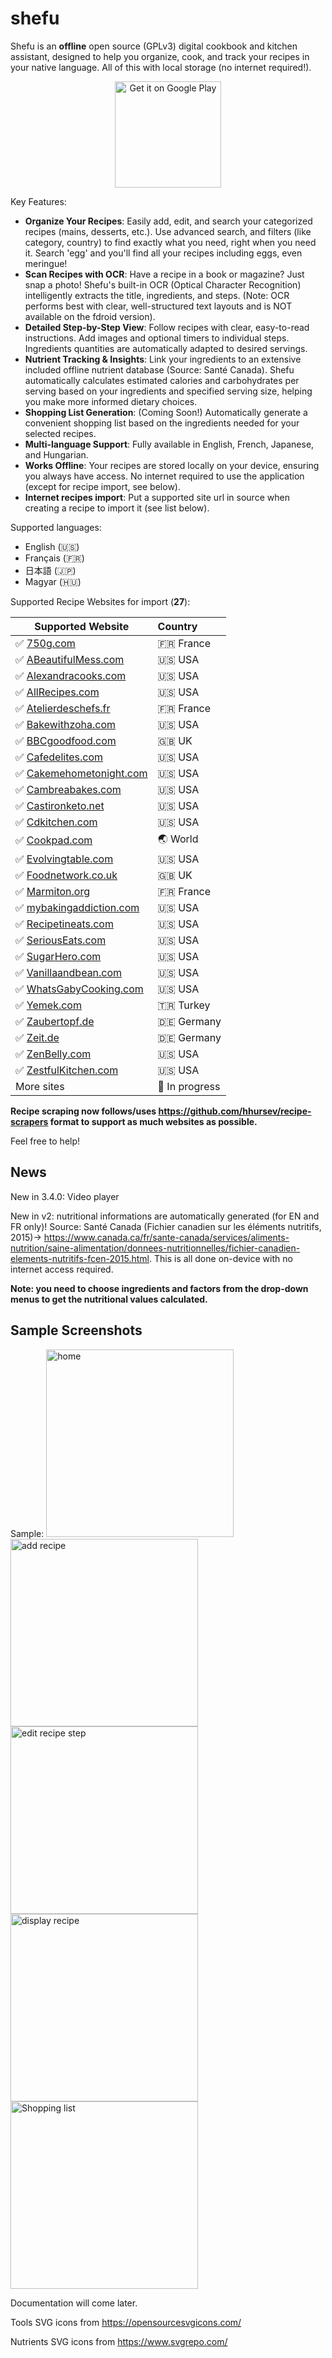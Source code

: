 # shefu

Shefu is an **offline** open source (GPLv3) digital cookbook and kitchen assistant, designed to help you organize, cook, and track your recipes in your native language. All of this with local storage (no internet required!).

<a href='https://play.google.com/store/apps/details?id=fr.orvidia.shefu'>
  <center><img src="assets/GetItOnGooglePlay_Badge_Web_color_English.png" alt="Get it on Google Play" width="170"></center>
</a>


Key Features:

- **Organize Your Recipes**: Easily add, edit, and search your categorized recipes (mains, desserts, etc.). Use advanced search, and filters (like category, country) to find exactly what you need, right when you need it. Search 'egg' and you'll find all your recipes including eggs, even meringue!
- **Scan Recipes with OCR**: Have a recipe in a book or magazine? Just snap a photo! Shefu's built-in OCR (Optical Character Recognition) intelligently extracts the title, ingredients, and steps. (Note: OCR performs best with clear, well-structured text layouts and is NOT available on the fdroid version).
- **Detailed Step-by-Step View**: Follow recipes with clear, easy-to-read instructions. Add images and optional timers to individual steps. Ingredients quantities are automatically adapted to desired servings.
- **Nutrient Tracking & Insights**: Link your ingredients to an extensive included offline nutrient database (Source: Santé Canada). Shefu automatically calculates estimated calories and carbohydrates per serving based on your ingredients and specified serving size, helping you make more informed dietary choices.
- **Shopping List Generation**: (Coming Soon!) Automatically generate a convenient shopping list based on the ingredients needed for your selected recipes.
- **Multi-language Support**: Fully available in English, French, Japanese, and Hungarian.
- **Works Offline**: Your recipes are stored locally on your device, ensuring you always have access. No internet required to use the application (except for recipe import, see below).
- **Internet recipes import**: Put a supported site url in source when creating a recipe to import it (see list below).


Supported languages:

  - English (🇺🇸)
  - Français (🇫🇷)
  - 日本語 (🇯🇵)
  - Magyar (🇭🇺)


Supported Recipe Websites for import (**27**):

| Supported Website | Country |
|-------------------|:--------|
| ✅ [750g.com](https://www.750g.com) | 🇫🇷 France |
| ✅ [ABeautifulMess.com](https://www.abeautifulmess.com) | 🇺🇸 USA |
| ✅ [Alexandracooks.com](https://alexandracooks.com) | 🇺🇸 USA |
| ✅ [AllRecipes.com](https://www.allrecipes.com) | 🇺🇸 USA |
| ✅ [Atelierdeschefs.fr](https://www.atelierdeschefs.fr) | 🇫🇷 France |
| ✅ [Bakewithzoha.com](https://www.bakewithzoha.com) | 🇺🇸 USA |
| ✅ [BBCgoodfood.com](https://www.bbcgoodfood.com) | 🇬🇧 UK |
| ✅ [Cafedelites.com](https://www.cafedelites.com) | 🇺🇸 USA |
| ✅ [Cakemehometonight.com](https://www.cakemehometonight.com) | 🇺🇸 USA |
| ✅ [Cambreabakes.com](https://www.cambreabakes.com) | 🇺🇸 USA |
| ✅ [Castironketo.net](https://www.castironketo.net) | 🇺🇸 USA |
| ✅ [Cdkitchen.com](https://www.cdkitchen.com) | 🇺🇸 USA |
| ✅ [Cookpad.com](https://www.cookpad.com) | 🌏 World |
| ✅ [Evolvingtable.com](https://www.evolvingtable.com) | 🇺🇸 USA |
| ✅ [Foodnetwork.co.uk](https://www.foodnetwork.co.uk) | 🇬🇧 UK |
| ✅ [Marmiton.org](https://www.marmiton.org) | 🇫🇷 France |
| ✅ [mybakingaddiction.com](https://www.mybakingaddiction.com) | 🇺🇸 USA |
| ✅ [Recipetineats.com](https://www.recipetineats.com) | 🇺🇸 USA |
| ✅ [SeriousEats.com](https://www.seriouseats.com) | 🇺🇸 USA |
| ✅ [SugarHero.com](https://www.sugarhero.com) | 🇺🇸 USA |
| ✅ [Vanillaandbean.com](https://vanillaandbean.com) | 🇺🇸 USA |
| ✅ [WhatsGabyCooking.com](https://www.whatsgabycooking.com) | 🇺🇸 USA |
| ✅ [Yemek.com](https://www.yemek.com) | 🇹🇷 Turkey |
| ✅ [Zaubertopf.de](https://www.zaubertopf.de) | 🇩🇪 Germany |
| ✅ [Zeit.de](https://www.zeit.de) | 🇩🇪 Germany |
| ✅ [ZenBelly.com](https://www.zenbelly.com) | 🇺🇸 USA |
| ✅ [ZestfulKitchen.com](https://www.zestfulkitchen.com) | 🇺🇸 USA |
| More sites | 🚧 In progress |

**Recipe scraping now follows/uses https://github.com/hhursev/recipe-scrapers format to support as much websites as possible.**

Feel free to help!

## News

New in 3.4.0: Video player

New in v2: nutritional informations are automatically generated (for EN and FR only)! Source: Santé Canada (Fichier canadien sur les éléments nutritifs, 2015)-> https://www.canada.ca/fr/sante-canada/services/aliments-nutrition/saine-alimentation/donnees-nutritionnelles/fichier-canadien-elements-nutritifs-fcen-2015.html. This is all done on-device with no internet access required.

**Note: you need to choose ingredients and factors from the drop-down menus to get the nutritional values calculated.**

## Sample Screenshots

Sample:
<img src="fastlane/metadata/android/en-US/images/phoneScreenshots/1-search.png" alt="home" width="300">
<img src="fastlane/metadata/android/en-US/images/phoneScreenshots/2-add_recipe.png" alt="add recipe" width="300">
<img src="fastlane/metadata/android/en-US/images/phoneScreenshots/3-edit_recipe_step.png" alt="edit recipe step" width="300">
<img src="fastlane/metadata/android/en-US/images/phoneScreenshots/4-display_recipe.png" alt="display recipe" width="300">
<img src="fastlane/metadata/android/en-US/images/phoneScreenshots/5-shopping-list.png" alt="Shopping list" width="300">


Documentation will come later.

Tools SVG icons from https://opensourcesvgicons.com/

Nutrients SVG icons from https://www.svgrepo.com/
